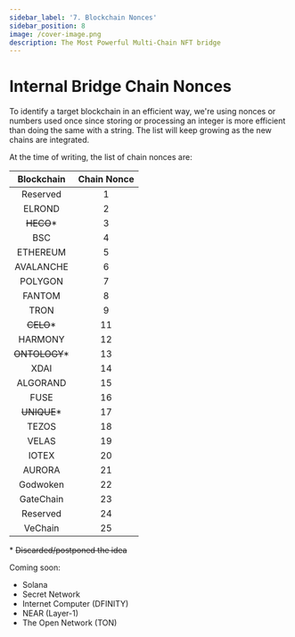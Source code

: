 ```yaml
---
sidebar_label: '7. Blockchain Nonces'
sidebar_position: 8
image: /cover-image.png
description: The Most Powerful Multi-Chain NFT bridge
---
```


# Internal Bridge Chain Nonces

To identify a target blockchain in an efficient way, we're using nonces or numbers used once since storing or processing an integer is more efficient than doing the same with a string. The list will keep growing as the new chains are integrated.

At the time of writing, the list of chain nonces are:

|Blockchain|Chain Nonce|
|:-:|:-:|
|Reserved|1|
|ELROND|2|
|<s>HECO</s>*|3|
|BSC|4|
|ETHEREUM|5|
|AVALANCHE|6|
|POLYGON|7|
|FANTOM|8|
|TRON|9|
|<s>CELO</s>*|11|
|HARMONY|12|
|<s>ONTOLOGY</s>*|13|
|XDAI|14|
|ALGORAND|15|
|FUSE|16|
|<s>UNIQUE</s>*|17|
|TEZOS|18|
|VELAS|19|
|IOTEX|20|
|AURORA|21|
|Godwoken|22|
|GateChain|23|
|Reserved|24|
|VeChain|25|


\* <s>Discarded/postponed the idea</s>

Coming soon:<br/>
- Solana
- Secret Network
- Internet Computer (DFINITY)
- NEAR (Layer-1)
- The Open Network (TON)